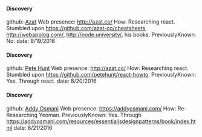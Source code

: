 #### Discovery
github: [Azat](https://github.com/azat-co)
Web presence: http://azat.co/
How: Researching react. Stumbled upon https://github.com/azat-co/cheatsheets, http://webapplog.com/, http://node.university/, his books.
PreviouslyKnown: No.
date: 8/19/2016

#### Discovery
github: [Pete Hunt](https://github.com/petehunt)
Web presence: http://azat.co/
How: Researching react. Stumbled upon https://github.com/petehunt/react-howto. 
PreviouslyKnown: Yes. Through react.
date: 8/20/2016

#### Discovery
github: [Addy Osmani](https://github.com/addyosmani)
Web presence: https://addyosmani.com/
How: Re-Researching Yeoman. 
PreviouslyKnown: Yes. Through https://addyosmani.com/resources/essentialjsdesignpatterns/book/index.html
date: 8/21/2016


